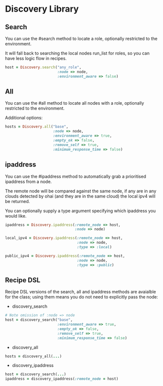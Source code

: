 Discovery Library
=================

Search
------

You can use the #search method to locate a role, optionally
restricted to the environment.

It will fall back to searching the local nodes run_list for roles, so
you can have less logic flow in recipes.

``` ruby
host = Discovery.search("any_role",
                        :node => node,
                        :environment_aware => false)
```

All
---

You can use the #all method to locate all nodes with a role,
optionally restricted to the environment.

Additional options:

``` ruby
hosts = Discovery.all("base",
                      :node => node,
                      :environment_aware => true,
                      :empty_ok => false,
                      :remove_self => true,
                      :minimum_response_time => false)
```

ipaddress
---------

You can use the #ipaddress method to automatically grab a prioritised
ipaddress from a node.

The remote node will be compared against the same node, if any are in
any clouds detected by ohai (and they are in the same cloud) the local
ipv4 will be returned.

You can optionally supply a type argument specifying which ipaddress
you would like.

``` ruby
ipaddress = Discovery.ipaddress(:remote_node => host,
                                :node => node)
```

``` ruby
local_ipv4 = Discovery.ipaddress(:remote_node => host,
                                 :node => node,
                                 :type => :local)
```                                 

``` ruby
public_ipv4 = Discovery.ipaddress(:remote_node => host,
                                 :node => node,
                                 :type => :public)
```


Recipe DSL
----------

Recipe DSL versions of the search, all and ipaddress methods are avaialble for the class; using them means you do not need to explicitly pass the node:

* discovery_search

``` ruby
# Note omission of :node => node 
host = discovery_search("base",
                        :environment_aware => true,
                        :empty_ok => false,
                        :remove_self => true,
                        :minimum_response_time => false)
```

* discovery_all

``` ruby
hosts = discovery_all(...)
```

* discovery_ipaddress

``` ruby
host = discovery_search(...)
ipaddress = discovery_ipaddress(:remote_node = host)
```
